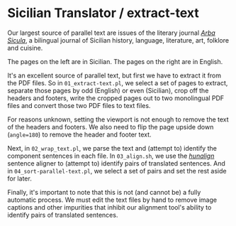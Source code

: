 #  Sicilian Translator / extract-text

Our largest source of parallel text are issues of the literary journal [_Arba Sicula_](http://www.arbasicula.org/), a bilingual journal of Sicilian history, language, literature, art, folklore and cuisine.

The pages on the left are in Sicilian.  The pages on the right are in English.

It's an excellent source of parallel text, but first we have to extract it from the PDF files.  So in `01_extract-text.pl`, we select a set of pages to extract, separate those pages by odd (English) or even (Sicilian), crop off the headers and footers, write the cropped pages out to two monolingual PDF files and convert those two PDF files to text files.

For reasons unknown, setting the viewport is not enough to remove the text of the headers and footers.  We also need to flip the page upside down (`angle=180`) to remove the header and footer text.

Next, in `02_wrap_text.pl`, we parse the text and (attempt to) identify the component sentences in each file.  In `03_align.sh`, we use the [_hunalign_](https://github.com/danielvarga/hunalign) sentence aligner to (attempt to) identify pairs of translated sentences.  And in `04_sort-parallel-text.pl`, we select a set of pairs and set the rest aside for later.

Finally, it's important to note that this is not (and cannot be) a fully automatic process.  We must edit the text files by hand to remove image captions and other impurities that inhibit our alignment tool's ability to identify pairs of translated sentences.
